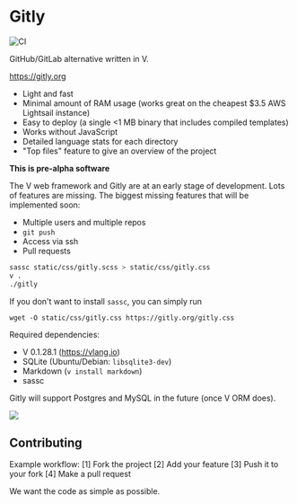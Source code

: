 # Gitly
![CI](https://github.com/vlang/gitly/workflows/CI/badge.svg?branch=master)

GitHub/GitLab alternative written in V.

https://gitly.org

- Light and fast
- Minimal amount of RAM usage (works great on the cheapest $3.5 AWS Lightsail instance)
- Easy to deploy (a single <1 MB binary that includes compiled templates)
- Works without JavaScript
- Detailed language stats for each directory
- "Top files" feature to give an overview of the project

**This is pre-alpha software**

The V web framework and Gitly are at an early stage of development. Lots of features are missing.
The biggest missing features that will be implemented soon:

- Multiple users and multiple repos
- `git push`
- Access via ssh
- Pull requests

```sh
sassc static/css/gitly.scss > static/css/gitly.css
v .
./gitly
```

If you don't want to install `sassc`, you can simply run
```
wget -O static/css/gitly.css https://gitly.org/gitly.css
```

Required dependencies:
* V 0.1.28.1 (https://vlang.io)
* SQLite (Ubuntu/Debian: `libsqlite3-dev`)
* Markdown (`v install markdown`)
* sassc

Gitly will support Postgres and MySQL in the future (once V ORM does).

![](https://user-images.githubusercontent.com/687996/85933714-b195fe80-b8da-11ea-9ddd-09cadc2103e4.png)


## Contributing
Example workflow:
[1] Fork the project
[2] Add your feature
[3] Push it to your fork
[4] Make a pull request

We want the code as simple as possible.
